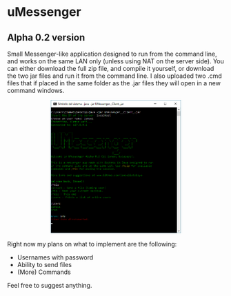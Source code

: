 # uMessenger
## Alpha 0.2 version

Small Messenger-like application designed to run from the command line, and works on the same LAN only (unless using NAT on the server side).
You can either download the full zip file, and compile it yourself, or download the two jar files and run it from the command line. I also uploaded two .cmd files that if placed in the same folder as the .jar files they will open in a new command windows.

<p align = "center">
  <img src="https://raw.githubusercontent.com/ismaelestalayo/uMessenger/master/Images/Screenshot.png" width = "60%"/>
</p>

Right now my plans on what to implement are the following:

- Usernames with password
- Ability to send files
- (More) Commands


Feel free to suggest anything.
